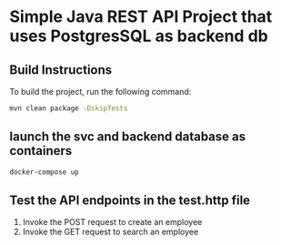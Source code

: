 # Simple Java REST API Project that uses PostgresSQL as backend db

## Build Instructions

To build the project, run the following command:
```sh
mvn clean package -DskipTests
```

## launch the svc and backend database as containers
```sh
docker-compose up
```

## Test the API endpoints in the test.http file
1. Invoke the POST request to create an employee
2. Invoke the GET request to search an employee
